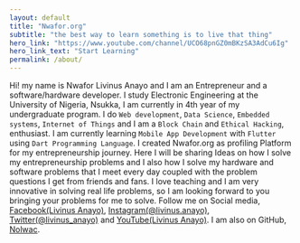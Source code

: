 ```yaml
---
layout: default
title: "Nwafor.org"
subtitle: "the best way to learn something is to live that thing"
hero_link: "https://www.youtube.com/channel/UCO68pnGZ0mBKzSA3AdCu6Ig"
hero_link_text: "Start Learning"
permalink: /about/
---
```


Hi! my name is Nwafor Livinus Anayo and I am an Entrepreneur and a software/hardware developer. I study Electronic Engineering at the University of Nigeria, Nsukka, I am currently in 4th year of my undergraduate program.
I do `Web development`, `Data Science`, `Embedded systems`, `Internet of Things` and I am  a `Block Chain` and `Ethical Hacking`, enthusiast.
I am currently learning `Mobile App Development` with `Flutter` using `Dart Programming Language`.
I created Nwafor.org as profiling Platform for my entrepreneurship journey. Here I will be sharing Ideas on how I solve my entrepreneurship problems and I also how I solve my hardware and software problems that I meet every day coupled with the problem questions I get from friends and fans.
I love teaching and I am very innovative in solving real life problems, so I am looking forward to you bringing your problems for me to solve.
Follow me on Social media, [Facebook(Livinus Anayo)][Facebook], [Instagram(@livinus.anayo)][Instagram], [Twitter(@livinus_anayo)][Twitter] and [YouTube(Livinus Anayo)][YouTube]. I am also on GitHub, [Nolwac][github].

[Facebook]: https://web.facebook.com/livinus.anayo
[Instagram]: https://www.instagram.com/livinus.anayo/
[Twitter]: https://twitter.com/livinus_anayo
[YouTube]: https://www.youtube.com/channel/UCO68pnGZ0mBKzSA3AdCu6Ig
[github]: https://github.com/Nolwac
